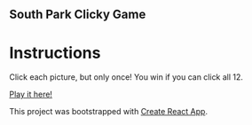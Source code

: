 ## South Park Clicky Game

# Instructions

Click each picture, but only once!  You win if you can click all 12.

[Play it here!](https://skorgum.github.io/Clicky-game/)

This project was bootstrapped with [Create React App](https://github.com/facebook/create-react-app).
